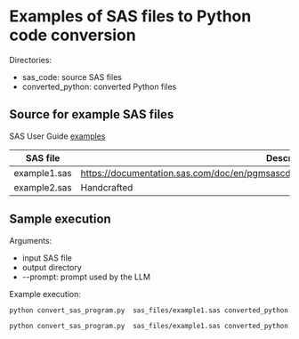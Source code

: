 # Examples of SAS files to Python code conversion

Directories:
- sas_code: source SAS files
- converted_python: converted Python files

## Source for example SAS files
SAS User Guide [examples](https://documentation.sas.com/doc/en/pgmsascdc/9.4_3.5/procstat/titlepage.htm)

| SAS file | Description |
|---------|-------------|
| example1.sas | https://documentation.sas.com/doc/en/pgmsascdc/9.4_3.5/procstat/procstat_corr_examples02.htm |
| example2.sas| Handcrafted |


## Sample execution

Arguments:
- input SAS file
- output directory
- --prompt: prompt used by the LLM

Example execution:
```bash
python convert_sas_program.py  sas_files/example1.sas converted_python

python convert_sas_program.py  sas_files/example1.sas converted_python --prompt "convert sas program to python code using sklearn library"  

```

